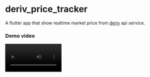 # deriv_price_tracker

A flutter app that show realtime market price from [deriv](https://deriv.com/) api service.
### Demo video
<video src='ss/deriv_app_demo_video.mp4' width=180/>
### App Architecture summary
- Used [Very Good Architecture](https://verygood.ventures/blog/very-good-flutter-architecture) for structuring the app.
- There are three layers in the app

    * Application/Feature layer (where user interacts, app UI and widget, where bloc resides and handles business logic)
    * Domain layer (where generate business value, aggregate data from data layer and provide data to business layer.
    * Data layer (where raw data is generated from various sources like remote and local sources.

### Graphical represenatation of Very Good Architechture (VGA)
<p align="center">
    <img src="ss/very_good_architecture.png" width="500">
</p>

Followed separation of concerns in terms of organizing the code.
Separation of concern brings below benefits:

    - Ease of refactoring
    - Ease of testing
    - Reusability of code

The first two layers reside in the main app. For the other two layers, two separate packages have been created for.

     
     1. main app - Application/Feature layer
     2. price_tracker_repository - Domain layer
     3  price_tracker_api -Domain layer (this an interface, this will implement by the concrete api servie like derive_api
     3. deriv_api  - Data Layer (concret implementation for derive_api
     
                                                                                                                                                  
                                                                                                                                                  
### Installation

If you're new to Flutter the first thing you'll need is to follow the [setup instructions](https://flutter.dev/docs/get-started/install). 

Once Flutter is setup, you can use the latest `stable` channel:
 * Run `flutter channel stable`
 * Run `flutter upgrade`

Once you're on `master` branch, you're ready to run the app:
* `flutter run -d android`
* `flutter run -d ios`
* `flutter run -d web`                                                                                                                                              

### API Key
This repo includes an api id for fetching data from [deriv](deriv.com) service. In order to run the app generate an api on your own and replace in `.env` file.

### License

This application is released under the [MIT license](LICENSE.md). You can use the code for any purpose, including commercial projects.

[![license](https://img.shields.io/badge/License-MIT-yellow.svg)](https://opensource.org/licenses/MIT)
